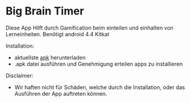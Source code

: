 # Big Brain Timer

Diese App Hilft durch Gamification beim einteilen und einhalten von Lerneinheiten.
Benötigt android 4.4 Kitkat


Installation:

- aktuellste [apk](https://github.com/FJuergen/5kopf-lernhilfe/releases) herunterladen 
- .apk datei ausführen und Genehmigung erteilen apps zu installieren


Disclaimer:
- Wir haften nicht für Schäden, welche durch die Installation,
  oder das Ausführen der App auftreten können.
